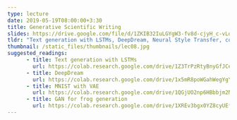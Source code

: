 ```yaml
---
type: lecture
date: 2019-05-19T08:00:00+3:30
title: Generative Scientific Writing
slides: https://drive.google.com/file/d/1ZKIB32IuLGYgW3-fv8d-cjyH_c-vLdnH/view?usp=sharing
tldr: "Text generation with LSTMs, DeepDream, Neural Style Transfer, concept space, variational autoencoders (VAE), generative adversarial networks (GAN)"
thumbnail: /static_files/thumbnails/lec08.jpg
suggested_readings: 
      - title: Text generation with LSTMs
        url: https://colab.research.google.com/drive/1Z3TrPzRtyBnyGfJCejIPV4tzvz1Gpx_u
      - title: DeepDream
        url: https://colab.research.google.com/drive/1x5mR8poWGahWegYgYQZlxYOgwONjNAXc
      - title: MNIST with VAE
        url: https://colab.research.google.com/drive/1QGjUO2np6HBbbjm2Nbof885DN4IFY1dw
      - title: GAN for frog generation
        url: https://colab.research.google.com/drive/1XREv3bgx0YZ8cyUEfKLvS7GfL2dYBwfT
---
```

